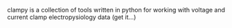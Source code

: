 clampy is a collection of tools written in python for working with voltage and current clamp electropysiology data
(get it...)